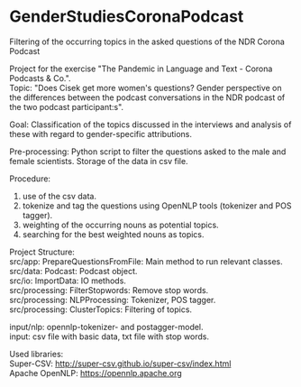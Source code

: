 # GenderStudiesCoronaPodcast
Filtering of the occurring topics in the asked questions of the NDR Corona Podcast<br />

Project for the exercise "The Pandemic in Language and Text - Corona Podcasts & Co.". <br />
Topic: "Does Cisek get more women's questions? Gender perspective on the differences between the podcast conversations in the NDR podcast of the two podcast participant:s".<br />

Goal: Classification of the topics discussed in the interviews and analysis of these with regard to gender-specific attributions.<br />

Pre-processing: Python script to filter the questions asked to the male and female scientists. Storage of the data in csv file.<br />

Procedure:<br />
1. use of the csv data.<br />
2. tokenize and tag the questions using OpenNLP tools (tokenizer and POS tagger).<br />
3. weighting of the occurring nouns as potential topics.<br />
4. searching for the best weighted nouns as topics.<br />

Project Structure:<br />
src/app: PrepareQuestionsFromFile: Main method to run relevant classes.<br />
src/data: Podcast: Podcast object.<br />
src/io: ImportData: IO methods.<br />
src/processing: FilterStopwords: Remove stop words.<br />
src/processing: NLPProcessing: Tokenizer, POS tagger.<br />
src/processing: ClusterTopics: Filtering of topics.<br />

input/nlp: opennlp-tokenizer- and postagger-model.<br />
input: csv file with basic data, txt file with stop words.<br />

Used libraries:<br />
Super-CSV: http://super-csv.github.io/super-csv/index.html<br />
Apache OpenNLP: https://opennlp.apache.org<br />
